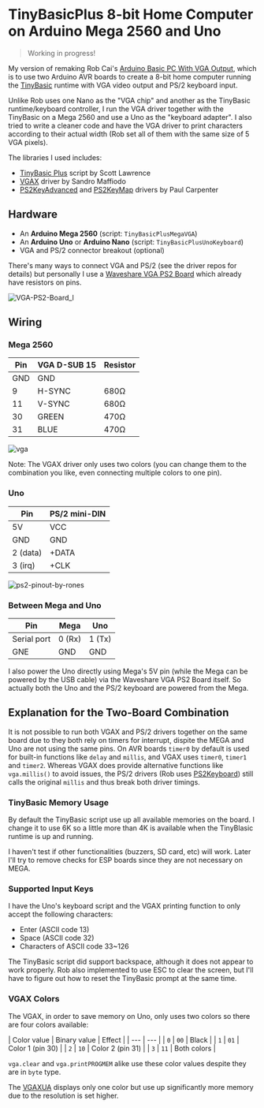 # TinyBasicPlus 8-bit Home Computer on Arduino Mega 2560 and Uno 

> Working in progress!

My version of remaking Rob Cai's [Arduino Basic PC With VGA Output](https://www.instructables.com/Arduino-Basic-PC-With-VGA-Output/), which is to use two Arduino AVR boards to create a 8-bit home computer running the [TinyBasic](https://en.wikipedia.org/wiki/Tiny_BASIC) runtime with VGA video output and PS/2 keyboard input.

Unlike Rob uses one Nano as the "VGA chip" and another as the TinyBasic runtime/keyboard controller, I run the VGA driver together with the TinyBasic on a Mega 2560 and use a Uno as the "keyboard adapter". I also tried to write a cleaner code and have the VGA driver to print characters according to their actual width (Rob set all of them with the same size of 5 VGA pixels).

The libraries I used includes:
* [TinyBasic Plus](https://github.com/BleuLlama/TinyBasicPlus) script by Scott Lawrence
* [VGAX](https://github.com/smaffer/vgax) driver by Sandro Maffiodo
* [PS2KeyAdvanced](https://github.com/techpaul/PS2KeyAdvanced) and [PS2KeyMap](https://github.com/techpaul/PS2KeyMap) drivers by Paul Carpenter

## Hardware

* An **Arduino Mega 2560** (script: ```TinyBasicPlusMegaVGA```)
* An **Arduino Uno** or **Arduino Nano** (script: ```TinyBasicPlusUnoKeyboard```)
* VGA and PS/2 connector breakout (optional)

There's many ways to connect VGA and PS/2 (see the driver repos for details) but personally I use a [Waveshare VGA PS2 Board](https://www.waveshare.com/vga-ps2-board.htm) which already have resistors on pins.

![VGA-PS2-Board_l](https://github.com/alankrantas/TinyBasicPlus-Mega-VGA-Keyboard/assets/44191076/c0193561-08cd-43c3-99f4-e07153ac8e93)

## Wiring

### Mega 2560

| Pin | VGA D-SUB 15 | Resistor |
| --- | --- | --- |
| GND | GND | |
| 9 | H-SYNC | 680Ω |
| 11 | V-SYNC | 680Ω |
| 30 | GREEN | 470Ω |
| 31 | BLUE | 470Ω |

![vga](https://github.com/alankrantas/TinyBasicPlus-Mega-VGA-Keyboard/assets/44191076/ee8b55ba-a909-41cc-8aea-ee2244344af0)

Note: The VGAX driver only uses two colors (you can change them to the combination you like, even connecting multiple colors to one pin).

### Uno

| Pin | PS/2 mini-DIN |
| --- | --- |
| 5V | VCC |
| GND | GND |
| 2 (data) | +DATA |
| 3 (irq) | +CLK |

![ps2-pinout-by-rones](https://github.com/alankrantas/TinyBasicPlus-Mega-VGA-Keyboard/assets/44191076/259b2eea-5ed6-40be-80d1-cef03efc363f)

### Between Mega and Uno

| Pin | Mega | Uno |
| --- | --- | --- |
| Serial port | 0 (Rx) | 1 (Tx) |
| GNE | GND | GND |

I also power the Uno directly using Mega's 5V pin (while the Mega can be powered by the USB cable) via the Waveshare VGA PS2 Board itself. So actually both the Uno and the PS/2 keyboard are powered from the Mega.

## Explanation for the Two-Board Combination

It is not possible to run both VGAX and PS/2 drivers together on the same board due to they both rely on timers for interrupt, dispite the MEGA and Uno are not using the same pins. On AVR boards ```timer0``` by default is used for built-in functions like ```delay``` and ```millis```, and VGAX uses ```timer0```, ```timer1``` and ```timer2```. Whereas VGAX does provide alternative functions like ```vga.millis()``` to avoid issues, the PS/2 drivers (Rob uses [PS2Keyboard](https://github.com/PaulStoffregen/PS2Keyboard)) still calls the original ```millis``` and thus break both driver timings.

### TinyBasic Memory Usage

By default the TinyBasic script use up all available memories on the board. I change it to use 6K so a little more than 4K is available when the TinyBlasic runtime is up and running.

I haven't test if other functionalities (buzzers, SD card, etc) will work. Later I'll try to remove checks for ESP boards since they are not necessary on MEGA.

### Supported Input Keys

I have the Uno's keyboard script and the VGAX printing function to only accept the following characters:

* Enter (ASCII code 13)
* Space (ASCII code 32)
* Characters of ASCII code 33~126

The TinyBasic script did support backspace, although it does not appear to work properly. Rob also implemented to use ESC to clear the screen, but I'll have to figure out how to reset the TinyBasic prompt at the same time.

### VGAX Colors

The VGAX, in order to save memory on Uno, only uses two colors so there are four colors available:

| Color value | Binary value | Effect |
| --- | --- |
| ```0``` | ```00``` | Black |
| ```1``` | ```01``` | Color 1 (pin 30) |
| ```2``` | ```10``` | Color 2 (pin 31) |
| ```3``` | ```11``` | Both colors |

```vga.clear``` and ```vga.printPROGMEM``` alike use these color values despite they are in ```byte``` type.

The [VGAXUA](https://github.com/smaffer/vgaxua) displays only one color but use up significantly more memory due to the resolution is set higher.
